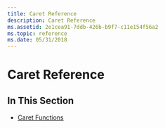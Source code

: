 ```yaml
---
title: Caret Reference
description: Caret Reference
ms.assetid: 2e1cea91-7ddb-426b-b9f7-c11e154f56a2
ms.topic: reference
ms.date: 05/31/2018
---
```


# Caret Reference

## In This Section

-   [Caret Functions](caret-functions.md)

 

 




